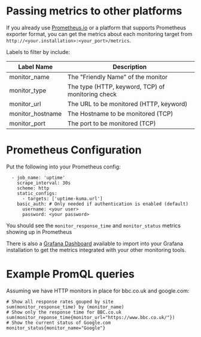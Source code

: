 # Passing metrics to other platforms

If you already use [Prometheus.io](https://prometheus.io) or a platform that supports Prometheus exporter format, you can get the metrics about each monitoring target from `http://<your.installation>:<your_port>/metrics`.

Labels to filter by include:

| Label Name | Description |
|------------|-------------|
|monitor_name| The "Friendly Name" of the monitor |
|monitor_type| The type (HTTP, keyword, TCP) of monitoring check |
|monitor_url | The URL to be monitored (HTTP, keyword)
|monitor_hostname | The Hostname to be monitored (TCP) |
|monitor_port | The port to be monitored (TCP) |

# Prometheus Configuration

Put the following into your Prometheus config:

```
  - job_name: 'uptime'
    scrape_interval: 30s
    scheme: http
    static_configs:
      - targets: ['uptime-kuma.url']
    basic_auth: # Only needed if authentication is enabled (default) 
      username: <your user>
      password: <your password>
```

You should see the `monitor_response_time` and `monitor_status` metrics showing up in Prometheus

There is also a [Grafana Dashboard](https://grafana.com/grafana/dashboards/14847) available to import into your Grafana installation to get the metrics integrated with your other monitoring tools.

# Example PromQL queries

Assuming we have HTTP monitors in place for bbc.co.uk and google.com:

```
# Show all response rates gouped by site
sum(monitor_response_time) by (monitor_name)
# Show only the response time for BBC.co.uk
sum(monitor_reponse_time{monitor_url="https://www.bbc.co.uk/"})
# Show the current status of Google.com
monitor_status{monitor_name="Google"}
```